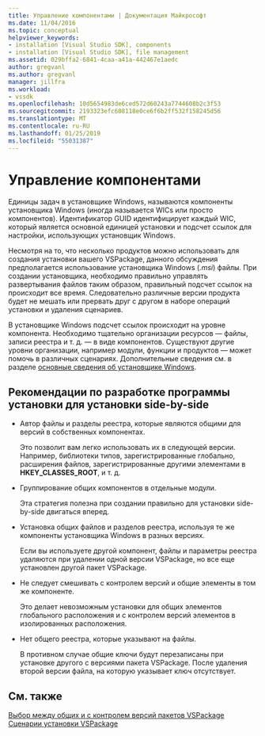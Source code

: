 ```yaml
---
title: Управление компонентами | Документация Майкрософт
ms.date: 11/04/2016
ms.topic: conceptual
helpviewer_keywords:
- installation [Visual Studio SDK], components
- installation [Visual Studio SDK], file management
ms.assetid: 029bffa2-6841-4caa-a41a-442467e1aedc
author: gregvanl
ms.author: gregvanl
manager: jillfra
ms.workload:
- vssdk
ms.openlocfilehash: 10d5654983de6ced572d60243a7744608b2c3f53
ms.sourcegitcommit: 2193323efc608118e0ce6f6b2ff532f158245d56
ms.translationtype: MT
ms.contentlocale: ru-RU
ms.lasthandoff: 01/25/2019
ms.locfileid: "55031387"
---
```

# <a name="component-management"></a>Управление компонентами
Единицы задач в установщике Windows, называются компоненты установщика Windows (иногда называется WICs или просто компонентов). Идентификатор GUID идентифицирует каждый WIC, который является основной единицей установки и подсчет ссылок для настройки, использующих установщик Windows.  
  
 Несмотря на то, что несколько продуктов можно использовать для создания установки вашего VSPackage, данного обсуждения предполагается использование установщика Windows (*.msi*) файлы. При создании установщика, необходимо правильно управлять развертывания файлов таким образом, правильный подсчет ссылок на происходит все время. Следовательно различные версии продукта будет не мешать или прервать друг с другом в наборе операций установки и удаления сценариев.  
  
 В установщике Windows подсчет ссылок происходит на уровне компонента. Необходимо тщательно организации ресурсов — файлы, записи реестра и т. д. — в виде компонентов. Существуют другие уровни организации, например модули, функции и продуктов — может помочь в различных сценариях. Дополнительные сведения см. в разделе [основные сведения об установщике Windows](../../extensibility/internals/windows-installer-basics.md).  
  
## <a name="guidelines-of-authoring-setup-for-side-by-side-installation"></a>Рекомендации по разработке программы установки для установки side-by-side  
  
-   Автор файлы и разделы реестра, которые являются общими для версий в собственных компонентах.  
  
     Это позволит вам легко использовать их в следующей версии. Например, библиотеки типов, зарегистрированные глобально, расширения файлов, зарегистрированные другими элементами в **HKEY_CLASSES_ROOT**, и т. д.  
  
-   Группирование общих компонентов в отдельные модули.  
  
     Эта стратегия полезна при создании правильно для установки side-by-side двигаться вперед.  
  
-   Установка общих файлов и разделов реестра, используя те же компоненты установщика Windows в разных версиях.  
  
     Если вы используете другой компонент, файлы и параметры реестра удаляются при удалении одной версии VSPackage, но все еще установлен другой пакет VSPackage.  
  
-   Не следует смешивать с контролем версий и общие элементы в том же компоненте.  
  
     Это делает невозможным установки для общих элементов глобального расположения и с контролем версий элементов в изолированных расположения.  
  
-   Нет общего реестра, которые указывают на файлы.  
  
     В противном случае общие ключи будут перезаписаны при установке другого с версиями пакета VSPackage. После удаления второй версии файла, на которую указывает ключ отсутствует.  
  
## <a name="see-also"></a>См. также  
 [Выбор между общих и с контролем версий пакетов VSPackage](../../extensibility/choosing-between-shared-and-versioned-vspackages.md)   
 [Сценарии установки VSPackage](../../extensibility/internals/vspackage-setup-scenarios.md)
